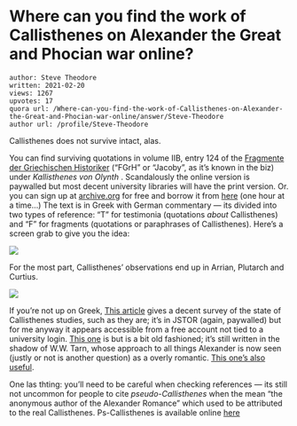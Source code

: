 # Where can you find the work of Callisthenes on Alexander the Great and Phocian war online?

	author: Steve Theodore
	written: 2021-02-20
	views: 1267
	upvotes: 17
	quora url: /Where-can-you-find-the-work-of-Callisthenes-on-Alexander-the-Great-and-Phocian-war-online/answer/Steve-Theodore
	author url: /profile/Steve-Theodore


Callisthenes does not survive intact, alas.

You can find surviving quotations in volume IIB, entry 124 of the [Fragmente der Griechischen Historiker](https://referenceworks.brillonline.com/cluster/Jacoby%20Online) (“FGrH” or “Jacoby”, as it’s known in the biz) under _Kallisthenes von Olynth_ . Scandalously the online version is paywalled but most decent university libraries will have the print version. Or. you can sign up at [archive.org](http://archive.org) for free and borrow it from [here](https://archive.org/details/diefragmentederg0000jaco_w9g3) (one hour at a time…) The text is in Greek with German commentary — its divided into two types of reference: “T” for testimonia (quotations _about_  Callisthenes) and “F” for fragments (quotations or paraphrases of Callisthenes). Here’s a screen grab to give you the idea:

![](https://qph.fs.quoracdn.net/main-qimg-33206bde5c287dd3d449ceee92c63083)

For the most part, Callisthenes’ observations end up in Arrian, Plutarch and Curtius.

![](https://qph.fs.quoracdn.net/main-qimg-0910205d12a62ce8971f2119adf70cff)

If you’re not up on Greek, [This article](https://www.jstor.org/stable/24668207?seq=1) gives a decent survey of the state of Callisthenes studies, such as they are; it’s in JSTOR (again, paywalled) but for me anyway it appears accessible from a free account not tied to a university login. [This one](https://casa-kvsa.org.za/legacy/1963/AC06-08-Atkinson.pdf) is but is a bit old fashioned; it’s still written in the shadow of W.W. Tarn, whose approach to all things Alexander is now seen (justly or not is another question) as a overly romantic. [This one’s also useful](https://www.livius.org/articles/person/callisthenes-of-olynthus/).

One las thting: you’ll need to be careful when checking references — its still not uncommon for people to cite _pseudo-Callisthenes_ when the mean “the anonymous author of the Alexander Romance” which used to be attributed to the real Callisthenes. Ps-Callisthenes is available online [here](http://www.attalus.org/info/alexander.html)

